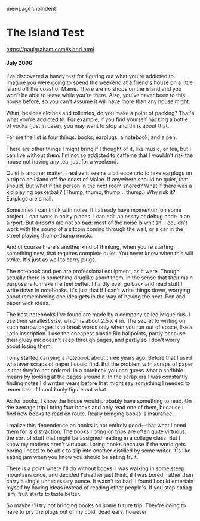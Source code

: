 \newpage
\noindent

The Island Test
===============


  

<https://paulgraham.com/island.html>
  

#### July 2006


  

  

 I've discovered a handy test for figuring out what you're addicted
to. Imagine you were going to spend the weekend at a friend's house
on a little island off the coast of Maine. There are no shops on
the island and you won't be able to leave while you're there. Also,
you've never been to this house before, so you can't assume it will
have more than any house might.
   

  

 What, besides clothes and toiletries, do you make a point of packing?
That's what you're addicted to. For example, if you find yourself
packing a bottle of vodka (just in case), you may want to stop and
think about that.
   

  

 For me the list is four things: books, earplugs, a notebook, and a
pen.
   

  

 There are other things I might bring if I thought of it, like music,
or tea, but I can live without them. I'm not so addicted to caffeine
that I wouldn't risk the house not having any tea, just for a
weekend.
   

  

 Quiet is another matter. I realize it seems a bit eccentric to
take earplugs on a trip to an island off the coast of Maine. If
anywhere should be quiet, that should. But what if the person in
the next room snored? What if there was a kid playing basketball?
(Thump, thump, thump... thump.) Why risk it? Earplugs are small.
   

  

 Sometimes I can think with noise. If I already have momentum on
some project, I can work in noisy places. I can edit an essay or
debug code in an airport. But airports are not so bad: most of the
noise is whitish. I couldn't work with the sound of a sitcom coming
through the wall, or a car in the street playing thump\-thump music.
   

  

 And of course there's another kind of thinking, when you're starting
something new, that requires complete quiet. You never
know when this will strike. It's just as well to carry plugs.
   

  

 The notebook and pen are professional equipment, as it were. Though
actually there is something druglike about them, in the sense that
their main purpose is to make me feel better. I hardly ever go
back and read stuff I write down in notebooks. It's just that if
I can't write things down, worrying about remembering one idea gets
in the way of having the next. Pen and paper wick ideas.
   

  

 The best notebooks I've found are made by a company called Miquelrius.
I use their smallest size, which is about 2\.5 x 4 in.
The secret to writing on such
narrow pages is to break words only when you run out of space, like
a Latin inscription. I use the cheapest plastic Bic ballpoints,
partly because their gluey ink doesn't seep through pages, and
partly so I don't worry about losing them.
   

  

 I only started carrying a notebook about three years ago. Before
that I used whatever scraps of paper I could find. But the problem
with scraps of paper is that they're not ordered. In a notebook
you can guess what a scribble means by looking at the pages
around it. In the scrap era I was constantly finding notes I'd
written years before that might say something I needed to remember,
if I could only figure out what.
   

  

 As for books, I know the house would probably have something to
read. On the average trip I bring four books and only read one of
them, because I find new books to read en route. Really bringing
books is insurance.
   

  

 I realize this dependence on books is not entirely good—that what
I need them for is distraction. The books I bring on trips are
often quite virtuous, the sort of stuff that might be assigned
reading in a college class. But I know my motives aren't virtuous.
I bring books because if the world gets boring I need to be able
to slip into another distilled by some writer. It's like eating
jam when you know you should be eating fruit.
   

  

 There is a point where I'll do without books. I was walking in
some steep mountains once, and decided I'd rather just think, if I
was bored, rather than carry a single unnecessary ounce. It wasn't
so bad. I found I could entertain myself by having ideas instead
of reading other people's. If you stop eating jam, fruit starts
to taste better.
   

  

 So maybe I'll try not bringing books on some future trip. They're
going to have to pry the plugs out of my cold, dead ears, however.
   

  

  


